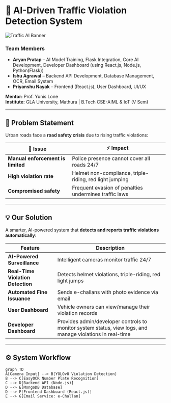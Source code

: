 # 🚦 AI-Driven Traffic Violation Detection System

![Traffic AI Banner](https://img.shields.io/badge/AI%20Project-Traffic%20Detection-blue?style=for-the-badge&logo=ai)

### Team Members
- **Aryan Pratap** – AI Model Training, Flask Integration, Core AI Development, Developer Dashboard (using React.js, Node.js, Python(Flask))
- **Ishu Agrawal** – Backend API Development, Database Management, OCR, Email System  
- **Priyanshu Nayak** – Frontend (React.js), User Dashboard, UI/UX  

**Mentor:** Prof. Yunis Lone  
**Institute:** GLA University, Mathura | B.Tech CSE-AIML & IoT (V Sem)

---

## 📌 Problem Statement
Urban roads face a **road safety crisis** due to rising traffic violations:

| 🚨 Issue | ⚡ Impact |
|---------|----------|
| **Manual enforcement is limited** | Police presence cannot cover all roads 24/7 |
| **High violation rate** | Helmet non-compliance, triple-riding, red light jumping |
| **Compromised safety** | Frequent evasion of penalties undermines traffic laws |

---

## 💡 Our Solution
A smarter, AI-powered system that **detects and reports traffic violations automatically**:

| Feature | Description |
|--------|-------------|
| **AI-Powered Surveillance** | Intelligent cameras monitor traffic 24/7 |
| **Real-Time Violation Detection** | Detects helmet violations, triple-riding, red light jumps |
| **Automated Fine Issuance** | Sends e-challans with photo evidence via email |
| **User Dashboard** | Vehicle owners can view/manage their violation records |
| **Developer Dashboard** | Provides admin/developer controls to monitor system status, view logs, and manage violations in real-time |

---

## ⚙️ System Workflow
```mermaid
graph TD
A[Camera Input] --> B[YOLOv8 Violation Detection]
B --> C[EasyOCR Number Plate Recognition]
C --> D[Backend API (Node.js)]
D --> E[MongoDB Database]
D --> F[Frontend Dashboard (React.js)]
E --> G[Email Service: e-Challan]
